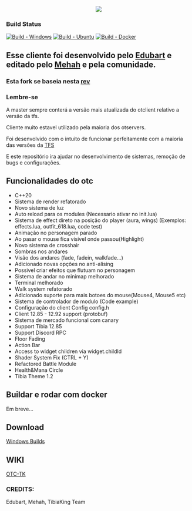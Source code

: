 <center>
<a href="https://www.tibiaking.com"><img src="https://user-images.githubusercontent.com/74227915/219124653-caccb04f-e858-4e81-b8be-c94ffbd3f276.png"/>
</center></a>

### Build Status

[![Build - Windows](https://github.com/TheTibiaking/otclient-tibiaking/actions/workflows/build-windows.yml/badge.svg?branch=master)](https://github.com/TheTibiaking/otclient-tibiaking/actions/workflows/build-windows.yml)
[![Build - Ubuntu](https://github.com/TheTibiaking/otclient-tibiaking/actions/workflows/ubuntu-build.yml/badge.svg)](https://github.com/TheTibiaking/otclient-tibiaking/actions/workflows/ubuntu-build.yml)
[![Build - Docker](https://github.com/TheTibiaking/otclient-tibiaking/actions/workflows/docker-build.yml/badge.svg)](https://github.com/TheTibiaking/otclient-tibiaking/actions/workflows/docker-build.yml)

## Esse cliente foi desenvolvido pelo [Edubart](https://github.com/edubart/otclient) e editado pelo [Mehah](https://github.com/mehah/otclient) e pela comunidade.
### Esta fork se baseia nesta [rev](https://github.com/mehah/otclient/tree/e81900547cd224b6d2c98550f360f78b49575285)
### Lembre-se
A master sempre conterá a versão mais atualizada do otclient relativo a versão da tfs.

Cliente muito estavel utilizado pela maioria dos otservers.

Foi desenvolvido com o intuito de funcionar perfeitamente com a maioria das versões da [TFS](https://github.com/tibiaking/forgottenserver)

E este repositório ira ajudar no desenvolvimento de sistemas, remoção de bugs e configurações.

## Funcionalidades do otc
- C++20
- Sistema de render refatorado
- Novo sistema de luz
- Auto reload para os modules (Necessario ativar no init.lua)
- Sistema de effect direto na posição do player (aura, wings) (Exemplos: effects.lua, outfit_618.lua, code test)
- Animação no personagem parado
- Ao pasar o mouse fica visivel onde passou(Highlight)
- Novo sistema de crosshair
- Sombras nos andares
- Visão dos andares (fade, fadein, walkfade...)
- Adicionado novas opções no anti-alising
- Possivel criar efeitos que flutuam no personagem
- Sistema de andar no minimap melhorado
- Terminal melhorado
- Walk system refatorado
- Adicionado suporte para mais botoes do mouse(Mouse4, Mouse5 etc)
- Sistema de controlador de modulo (Code example)
- Configuração do client Config config.h
- Client 12.85 - 12.92 support (protobuf)
- Sistema de mercado funcional com canary
- Support Tibia 12.85
- Support Discord RPC
- Floor Fading
- Action Bar
- Access to widget children via widget.childId
- Shader System Fix (CTRL + Y)
- Refactored Battle Module
- Health&Mana Circle
- Tibia Theme 1.2

## Buildar e rodar com docker
Em breve...

## Download
[Windows Builds](https://github.com/TheTibiaking/otclient-tibiaking/releases)

## WIKI
[OTC-TK](https://github.com/TheTibiaking/otclient-tibiaking/wiki)

### CREDITS:
Edubart, Mehah, TibiaKing Team
